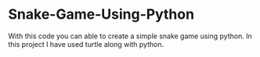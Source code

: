 # Snake-Game-Using-Python
With this code you can able to create a simple snake game using python. In this project I have used turtle along with python. 
